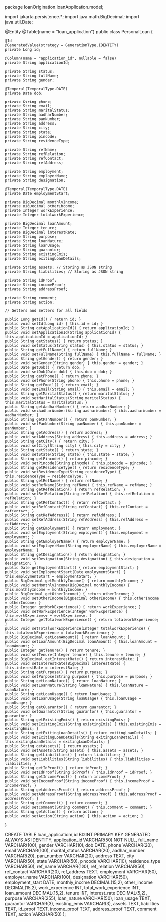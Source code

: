 package loanOrigination.loanApplication.model;

import jakarta.persistence.*;
import java.math.BigDecimal;
import java.util.Date;

@Entity
@Table(name = "loan_application")
public class PersonalLoan {

    @Id
    @GeneratedValue(strategy = GenerationType.IDENTITY)
    private Long id;

    @Column(name = "application_id", nullable = false)
    private String applicationId;

    private String status;
    private String fullName;
    private String gender;

    @Temporal(TemporalType.DATE)
    private Date dob;

    private String phone;
    private String email;
    private String maritalStatus;
    private String aadharNumber;
    private String panNumber;
    private String address;
    private String city;
    private String state;
    private String pincode;
    private String residenceType;

    private String refName;
    private String refRelation;
    private String refContact;
    private String refAddress;

    private String employment;
    private String employerName;
    private String designation;

    @Temporal(TemporalType.DATE)
    private Date employmentStart;

    private BigDecimal monthlyIncome;
    private BigDecimal otherIncome;
    private Integer workExperience;
    private Integer totalworkExperience;

    private BigDecimal loanAmount;
    private Integer tenure;
    private BigDecimal interestRate;
    private String purpose;
    private String loanNature;
    private String loanUsage;
    private String guarantor;
    private String existingEmis;
    private String exitingLoanDetails;

    private String assets; // Storing as JSON string
    private String liabilities; // Storing as JSON string

    private String idProof;
    private String incomeProof;
    private String addressProof;

    private String comment;
    private String action;

    // Getters and Setters for all fields

    public Long getId() { return id; }
    public void setId(Long id) { this.id = id; }
    public String getApplicationId() { return applicationId; }
    public void setApplicationId(String applicationId) { this.applicationId = applicationId; }
    public String getStatus() { return status; }
    public void setStatus(String status) { this.status = status; }
    public String getFullName() { return fullName; }
    public void setFullName(String fullName) { this.fullName = fullName; }
    public String getGender() { return gender; }
    public void setGender(String gender) { this.gender = gender; }
    public Date getDob() { return dob; }
    public void setDob(Date dob) { this.dob = dob; }
    public String getPhone() { return phone; }
    public void setPhone(String phone) { this.phone = phone; }
    public String getEmail() { return email; }
    public void setEmail(String email) { this.email = email; }
    public String getMaritalStatus() { return maritalStatus; }
    public void setMaritalStatus(String maritalStatus) { this.maritalStatus = maritalStatus; }
    public String getAadharNumber() { return aadharNumber; }
    public void setAadharNumber(String aadharNumber) { this.aadharNumber = aadharNumber; }
    public String getPanNumber() { return panNumber; }
    public void setPanNumber(String panNumber) { this.panNumber = panNumber; }
    public String getAddress() { return address; }
    public void setAddress(String address) { this.address = address; }
    public String getCity() { return city; }
    public void setCity(String city) { this.city = city; }
    public String getState() { return state; }
    public void setState(String state) { this.state = state; }
    public String getPincode() { return pincode; }
    public void setPincode(String pincode) { this.pincode = pincode; }
    public String getResidenceType() { return residenceType; }
    public void setResidenceType(String residenceType) { this.residenceType = residenceType; }
    public String getRefName() { return refName; }
    public void setRefName(String refName) { this.refName = refName; }
    public String getRefRelation() { return refRelation; }
    public void setRefRelation(String refRelation) { this.refRelation = refRelation; }
    public String getRefContact() { return refContact; }
    public void setRefContact(String refContact) { this.refContact = refContact; }
    public String getRefAddress() { return refAddress; }
    public void setRefAddress(String refAddress) { this.refAddress = refAddress; }
    public String getEmployment() { return employment; }
    public void setEmployment(String employment) { this.employment = employment; }
    public String getEmployerName() { return employerName; }
    public void setEmployerName(String employerName) { this.employerName = employerName; }
    public String getDesignation() { return designation; }
    public void setDesignation(String designation) { this.designation = designation; }
    public Date getEmploymentStart() { return employmentStart; }
    public void setEmploymentStart(Date employmentStart) { this.employmentStart = employmentStart; }
    public BigDecimal getMonthlyIncome() { return monthlyIncome; }
    public void setMonthlyIncome(BigDecimal monthlyIncome) { this.monthlyIncome = monthlyIncome; }
    public BigDecimal getOtherIncome() { return otherIncome; }
    public void setOtherIncome(BigDecimal otherIncome) { this.otherIncome = otherIncome; }
    public Integer getWorkExperience() { return workExperience; }
    public void setWorkExperience(Integer workExperience) { this.workExperience = workExperience; }
    public Integer getTotalworkExperience() { return totalworkExperience; }
    public void setTotalworkExperience(Integer totalworkExperience) { this.totalworkExperience = totalworkExperience; }
    public BigDecimal getLoanAmount() { return loanAmount; }
    public void setLoanAmount(BigDecimal loanAmount) { this.loanAmount = loanAmount; }
    public Integer getTenure() { return tenure; }
    public void setTenure(Integer tenure) { this.tenure = tenure; }
    public BigDecimal getInterestRate() { return interestRate; }
    public void setInterestRate(BigDecimal interestRate) { this.interestRate = interestRate; }
    public String getPurpose() { return purpose; }
    public void setPurpose(String purpose) { this.purpose = purpose; }
    public String getLoanNature() { return loanNature; }
    public void setLoanNature(String loanNature) { this.loanNature = loanNature; }
    public String getLoanUsage() { return loanUsage; }
    public void setLoanUsage(String loanUsage) { this.loanUsage = loanUsage; }
    public String getGuarantor() { return guarantor; }
    public void setGuarantor(String guarantor) { this.guarantor = guarantor; }
    public String getExistingEmis() { return existingEmis; }
    public void setExistingEmis(String existingEmis) { this.existingEmis = existingEmis; }
    public String getExitingLoanDetails() { return exitingLoanDetails; }
    public void setExitingLoanDetails(String exitingLoanDetails) { this.exitingLoanDetails = exitingLoanDetails; }
    public String getAssets() { return assets; }
    public void setAssets(String assets) { this.assets = assets; }
    public String getLiabilities() { return liabilities; }
    public void setLiabilities(String liabilities) { this.liabilities = liabilities; }
    public String getIdProof() { return idProof; }
    public void setIdProof(String idProof) { this.idProof = idProof; }
    public String getIncomeProof() { return incomeProof; }
    public void setIncomeProof(String incomeProof) { this.incomeProof = incomeProof; }
    public String getAddressProof() { return addressProof; }
    public void setAddressProof(String addressProof) { this.addressProof = addressProof; }
    public String getComment() { return comment; }
    public void setComment(String comment) { this.comment = comment; }
    public String getAction() { return action; }
    public void setAction(String action) { this.action = action; }
}





CREATE TABLE loan_application(
    id BIGINT PRIMARY KEY GENERATED ALWAYS AS IDENTITY,
    application_id VARCHAR(50) NOT NULL,
    full_name VARCHAR(100),
    gender VARCHAR(10),
    dob DATE,
    phone VARCHAR(20),
    email VARCHAR(100),
    marital_status VARCHAR(20),
    aadhar_number VARCHAR(20),
    pan_number VARCHAR(20),
    address TEXT,
    city VARCHAR(50),
    state VARCHAR(50),
    pincode VARCHAR(10),
    residence_type VARCHAR(50),
    ref_name VARCHAR(100),
    ref_relation VARCHAR(50),
    ref_contact VARCHAR(20),
    ref_address TEXT,
    employment VARCHAR(50),
    employer_name VARCHAR(100),
    designation VARCHAR(50),
    employment_start DATE,
    monthly_income DECIMAL(15,2),
    other_income DECIMAL(15,2),
    work_experience INT,
    total_work_experience INT,
    loan_amount DECIMAL(15,2),
    tenure INT,
    interest_rate DECIMAL(5,2),
    purpose VARCHAR(255),
    loan_nature VARCHAR(50),
    loan_usage TEXT,
    guarantor VARCHAR(3),
    existing_emis VARCHAR(3),
    assets TEXT,
    liabilities TEXT,
    id_proof TEXT,
    income_proof TEXT,
    address_proof TEXT,
    comment TEXT,
    action VARCHAR(50)
);
